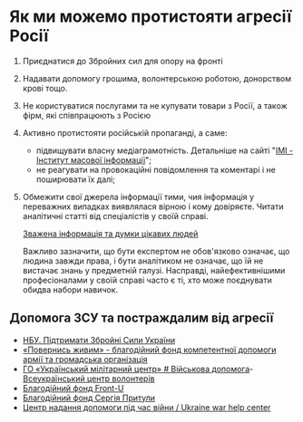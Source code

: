 # Як ми можемо протистояти агресії Росії

1. Приєднатися до Збройних сил для опору на фронті
2. Надавати допомогу грошима, волонтерською роботою, донорством крові тощо.
3. Не користуватися послугами та не купувати товари з Росії, а також фірм, які співпрацюють з Росією
4. Активно протистояти російській пропаганді, а саме:
    - підвищувати власну медіаграмотність. Детальніше на сайті "[IMI - Інститут масової інформації](https://imi.org.ua/)";
    - не реагувати на провокаційні повідомлення та коментарі і не поширювати їх далі;
5. Обмежити свої джерела інформації тими, чия інформація у переважних випадках виявлялася вірною і кому довіряєте. Читати аналітичні статті від спеціалістів у своїй справі.

    [Зважена інформація та думки цікавих людей](https://infdev.com.ua/_media)

    Важливо зазначити, що бути експертом не обов'язково означає, що людина завжди права, і бути аналітиком не означає, що їй не вистачає знань у предметній галузі. Насправді, найефективнішими професіоналами у своїй справі часто є ті, хто може поєднувати обидва набори навичок.

## Допомога ЗСУ та постраждалим від агресії

- [НБУ. Підтримати Збройні Сили України](https://bank.gov.ua/ua/about/support-the-armed-forces)
- [«Повернись живим» - благодійний фонд компетентної допомоги армії та громадська організація](https://savelife.in.ua/)
- [ГО «Український мілітарний центр» # Військова допомога](https://mil.in.ua/uk/tag/vijskova-dopomoga/)- [Всеукраїнський центр волонтерів](https://www.peoplesproject.com/)
- [Благодійний фонд Front-U](https://www.front-u.com/)
- [Благодійний фонд Сергія Притули](https://prytulafoundation.org/)
- [Центр надання допомоги під час війни / Ukraine war help center](https://centersocial.org/projects/war_help_center/)

